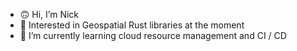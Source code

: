 - 🙃 Hi, I’m Nick
- 👀 Interested in Geospatial Rust libraries at the moment
- 🌱 I’m currently learning cloud resource management and CI / CD
